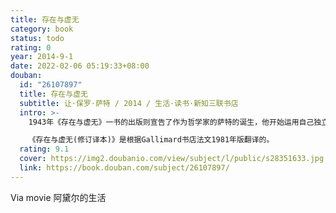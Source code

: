 ```yaml
---
title: 存在与虚无
category: book
status: todo
rating: 0
year: 2014-9-1
date: 2022-02-06 05:19:33+08:00
douban:
  id: "26107897"
  title: 存在与虚无
  subtitle: 让·保罗·萨特 / 2014 / 生活·读书·新知三联书店
  intro: >-
    1943年《存在与虚无》一书的出版则宣告了作为哲学家的萨特的诞生，他开始运用自己独立的思想观点和哲学词语述说对世界的理解：人即自为的存在，具有超越的特性，他永远处在变化中，而且是在时间的流逝中实现的。正是由于它具有时间性，“自为的存在”就不像“自在的存在”那样是一种“是其所是”的存在，而是一种总是显示为“不是其所是和是其所不是”面貌的存在，人是什么只是指他过去是什么，将来并未存在，现在是一个联系着过去和将来的否定，实际上是一个虚无。因此，人注定是自由的，自由是人的宿命，人必须自由地为自己做出一系列选择，正是在自由选择的过程中，人赋予对象以意义，但人必须对自己的所有选择承担全部责任。

    《存在与虚无(修订译本)》是根据Gallimard书店法文1981年版翻译的。
  rating: 9.1
  cover: https://img2.doubanio.com/view/subject/l/public/s28351633.jpg
  link: https://book.douban.com/subject/26107897/
---
```


Via movie 阿黛尔的生活
